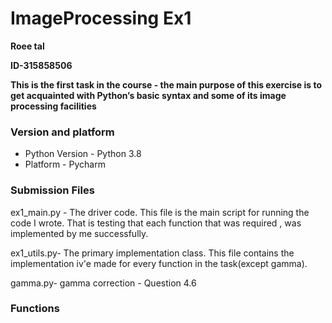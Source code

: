 # ImageProcessing Ex1
**Roee tal**

**ID-315858506**

**This is the first task in the course - the main purpose of this exercise is to get  acquainted with Python’s basic syntax and some of its image processing facilities**

### Version and platform
- Python Version - Python 3.8
- Platform - Pycharm

### Submission Files
ex1_main.py - The driver code.
This file is the main script for running the code I wrote. That is testing that each function that was required , was implemented by me successfully.

ex1_utils.py- The primary implementation class.
This file contains the implementation iv'e made for every function in the task(except gamma).

gamma.py- gamma correction - Question 4.6  


### Functions
